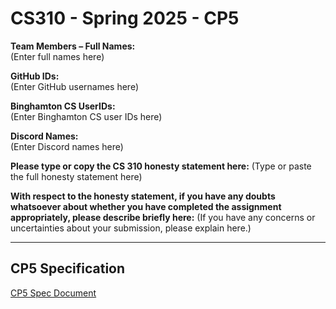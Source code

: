 # CS310 - Spring 2025 - CP5

**Team Members – Full Names:**  
(Enter full names here)

**GitHub IDs:**  
(Enter GitHub usernames here)

**Binghamton CS UserIDs:**  
(Enter Binghamton CS user IDs here)

**Discord Names:**  
(Enter Discord names here)

**Please type or copy the CS 310 honesty statement here:** 
(Type or paste the full honesty statement here)

**With respect to the honesty statement, if you have any doubts whatsoever about whether you have completed the assignment appropriately, please describe briefly here:**
(If you have any concerns or uncertainties about your submission, please explain here.)

---

## CP5 Specification  
[CP5 Spec Document](https://docs.google.com/document/d/1aFmWofDu3_0mrV3vtCyB1vw0auYkdosdvTF0rWdZMVM/edit?usp=sharing)
